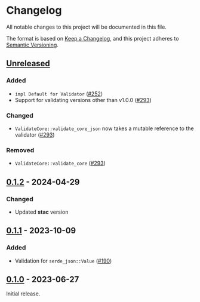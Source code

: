 # Changelog

All notable changes to this project will be documented in this file.

The format is based on [Keep a Changelog](https://keepachangelog.com/en/1.0.0/), and this project adheres to [Semantic Versioning](https://semver.org/spec/v2.0.0.html).

## [Unreleased]

### Added

- `impl Default for Validator` ([#252](https://github.com/stac-utils/stac-rs/pull/252))
- Support for validating versions other than v1.0.0 ([#293](https://github.com/stac-utils/stac-rs/pull/293))

### Changed

- `ValidateCore::validate_core_json` now takes a mutable reference to the validator ([#293](https://github.com/stac-utils/stac-rs/pull/293))

### Removed

- `ValidateCore::validate_core` ([#293](https://github.com/stac-utils/stac-rs/pull/293))

## [0.1.2] - 2024-04-29

### Changed

- Updated **stac** version

## [0.1.1] - 2023-10-09

### Added

- Validation for `serde_json::Value` ([#190](https://github.com/stac-utils/stac-rs/pull/190))

## [0.1.0] - 2023-06-27

Initial release.

[Unreleased]: https://github.com/stac-utils/stac-rs/compare/stac-validate-v0.1.2...main
[0.1.2]: https://github.com/stac-utils/stac-rs/compare/stac-validate-v0.1.1..stac-validate-v0.1.2
[0.1.1]: https://github.com/stac-utils/stac-rs/compare/stac-validate-v0.1.0..stac-validate-v0.1.1
[0.1.0]: https://github.com/stac-utils/stac-rs/releases/tag/stac-validate-v0.1.0

<!-- markdownlint-disable-file MD024 -->
